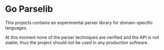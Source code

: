# Go Parselib

This projects contains an experimental parser library for domain-specific languages.

At this moment none of the parser techniques are verified and the API is not stable, thus the project should not be used
in any production software.